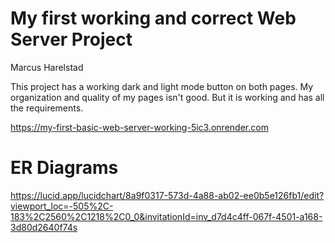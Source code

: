 # My first working and correct Web Server Project
Marcus Harelstad

 This project has a working dark and light mode button on both pages. My organization and quality of my pages isn't good. But it is working and has all the requirements.

 https://my-first-basic-web-server-working-5ic3.onrender.com

# ER Diagrams
https://lucid.app/lucidchart/8a9f0317-573d-4a88-ab02-ee0b5e126fb1/edit?viewport_loc=-505%2C-183%2C2560%2C1218%2C0_0&invitationId=inv_d7d4c4ff-067f-4501-a168-3d80d2640f74s
